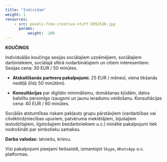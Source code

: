 ```yaml
---
title: "Indivīdam"
weight: 1
resources:
    - src: pexels-free-creative-stuff-5052530.jpg
      params:
          weight: -100
---
```


**KOUČINGS**

Individuālās koučinga sesijas sociālajiem uzņēmējiem, sociālajiem darbiniekiem, sociālajā sfērā nodarbinātajiem un citiem interesentiem. Sesijas cena: 30 EUR / 50 minūtes.

- **Atskaitīšanās partnera pakalpojumi.** 25 EUR / mēnesī, viena tikšanās nedēļā (līdz 50 minūtēm).

- **Konsultācijas** par digitālo minimālismu, domāšanas kļūdām, datos balstītu personīgo izaugsmi un jaunu ieradumu veidošanu. Konsultācijas cena: 40 EUR / 60 minūtes.

Sociālās atstumtības riskam pakļauto grupu pārstāvjiem (vardarbības vai cilvēktirdzniecības upuriem, patvēruma meklētājiem, bijušajiem ieslodzītajiem, ilgstošajiem bezdarbniekiem u.c.) minētie pakalpojumi tiek nodrošināti par simbolisku samaksu. 

**Darba valodas:** latviešu, krievu. 

Visi pakalpojumi pieejami tiešsaistē, izmantojot `Skype`, `WhatsApp` u.c. platformas.


